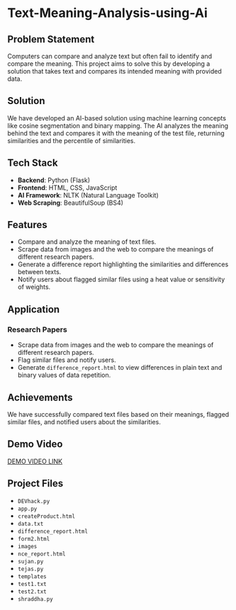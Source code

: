 # Text-Meaning-Analysis-using-Ai

## Problem Statement
Computers can compare and analyze text but often fail to identify and compare the meaning. This project aims to solve this by developing a solution that takes text and compares its intended meaning with provided data.

## Solution
We have developed an AI-based solution using machine learning concepts like cosine segmentation and binary mapping. The AI analyzes the meaning behind the text and compares it with the meaning of the test file, returning similarities and the percentile of similarities.

## Tech Stack
- **Backend**: Python (Flask)
- **Frontend**: HTML, CSS, JavaScript
- **AI Framework**: NLTK (Natural Language Toolkit)
- **Web Scraping**: BeautifulSoup (BS4)

## Features
- Compare and analyze the meaning of text files.
- Scrape data from images and the web to compare the meanings of different research papers.
- Generate a difference report highlighting the similarities and differences between texts.
- Notify users about flagged similar files using a heat value or sensitivity of weights.

## Application
### Research Papers
- Scrape data from images and the web to compare the meanings of different research papers.
- Flag similar files and notify users.
- Generate `difference_report.html` to view differences in plain text and binary values of data repetition.

## Achievements
We have successfully compared text files based on their meanings, flagged similar files, and notified users about the similarities.

## Demo Video
[DEMO VIDEO LINK](#)

## Project Files
- `DEVhack.py`
- `app.py`
- `createProduct.html`
- `data.txt`
- `difference_report.html`
- `form2.html`
- `images`
- `nce_report.html`
- `sujan.py`
- `tejas.py`
- `templates`
- `test1.txt`
- `test2.txt`
- `shraddha.py`
